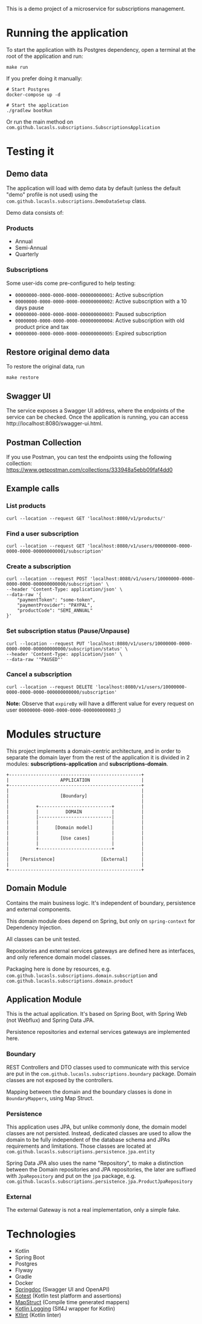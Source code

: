 This is a demo project of a microservice for subscriptions management.

# Running the application

To start the application with its Postgres dependency, open a terminal at the root of the application and run:

```shell
make run
```

If you prefer doing it manually:

```shell
# Start Postgres
docker-compose up -d

# Start the application
./gradlew bootRun
```

Or run the main method on `com.github.lucasls.subscriptions.SubscriptionsApplication`

# Testing it

## Demo data

The application will load with demo data by default (unless the default "demo" profile is not used) using
the `com.github.lucasls.subscriptions.DemoDataSetup` class.

Demo data consists of:

### Products

- Annual
- Semi-Annual
- Quarterly

### Subscriptions

Some user-ids come pre-configured to help testing:

- `00000000-0000-0000-0000-000000000001`: Active subscription
- `00000000-0000-0000-0000-000000000002`: Active subscription with a 10 days pause
- `00000000-0000-0000-0000-000000000003`: Paused subscription
- `00000000-0000-0000-0000-000000000004`: Active subscription with old product price and tax
- `00000000-0000-0000-0000-000000000005`: Expired subscription

## Restore original demo data

To restore the original data, run

```shell
make restore
```

## Swagger UI

The service exposes a Swagger UI address, where the endpoints of the service can be checked. Once the application is
running, you can access http://localhost:8080/swagger-ui.html.

## Postman Collection

If you use Postman, you can test the endpoints using the following collection:
https://www.getpostman.com/collections/333948a5ebb09faf4dd0

## Example calls

### List products

```shell
curl --location --request GET 'localhost:8080/v1/products/'
```

### Find a user subscription

```shell
curl --location --request GET 'localhost:8080/v1/users/00000000-0000-0000-0000-000000000001/subscription'
```

### Create a subscription

```shell
curl --location --request POST 'localhost:8080/v1/users/10000000-0000-0000-0000-000000000000/subscription' \
--header 'Content-Type: application/json' \
--data-raw '{
    "paymentToken": "some-token",
    "paymentProvider": "PAYPAL",
    "productCode": "SEMI_ANNUAL"
}'
```

### Set subscription status (Pause/Unpause)

````shell
curl --location --request PUT 'localhost:8080/v1/users/10000000-0000-0000-0000-000000000000/subscription/status' \
--header 'Content-Type: application/json' \
--data-raw '"PAUSED"'
````

### Cancel a subscription

```shell
curl --location --request DELETE 'localhost:8080/v1/users/10000000-0000-0000-0000-000000000000/subscription'
```

**Note:** Observe that `expireBy` will have a different value for every request on
user `00000000-0000-0000-0000-000000000003` ;)

# Modules structure

This project implements a domain-centric architecture, and in order to separate the domain layer from the rest of the
application it is divided in 2 modules: **subscriptions-application** and **subscriptions-domain**.

```
+-------------------------------------------------+
|                   APPLICATION                   |
+-------------------------------------------------+
|                                                 |
|                   [Boundary]                    |
|                                                 |
|          +---------------------------+          |
|          |          DOMAIN           |          |
|          |---------------------------|          |
|          |                           |          |
|          |      [Domain model]       |          |
|          |                           |          |
|          |        [Use cases]        |          |
|          |                           |          |
|          +---------------------------+          |
|                                                 |
|    [Persistence]                 [External]     |
|                                                 |
+-------------------------------------------------+
```

## Domain Module

Contains the main business logic. It's independent of boundary, persistence and external components.

This domain module does depend on Spring, but only on `spring-context` for Dependency Injection.

All classes can be unit tested.

Repositories and external services gateways are defined here as interfaces, and only reference domain model classes.

Packaging here is done by resources, e.g. `com.github.lucasls.subscriptions.domain.subscription` and
`com.github.lucasls.subscriptions.domain.product`

## Application Module

This is the actual application. It's based on Spring Boot, with Spring Web (not Webflux) and Spring Data JPA.

Persistence repositories and external services gateways are implemented here.

### Boundary

REST Controllers and DTO classes used to communicate with this service are put in the
`com.github.lucasls.subscriptions.boundary` package. Domain classes are not exposed by the controllers.

Mapping between the domain and the boundary classes is done in `BoundaryMappers`, using Map Struct.

### Persistence

This application uses JPA, but unlike commonly done, the domain model classes are not persisted. Instead, dedicated
classes are used to allow the domain to be fully independent of the database schema and JPAs requirements and
limitations. Those classes are located at `com.github.lucasls.subscriptions.persistence.jpa.entity`

Spring Data JPA also uses the name "Repository", to make a distinction between the Domain repositories and JPA
repositories, the later are suffixed with `JpaRepository` and put on the `jpa` package,
e.g. `com.github.lucasls.subscriptions.persistence.jpa.ProductJpaRepository`

### External

The external Gateway is not a real implementation, only a simple fake.

# Technologies

- Kotlin
- Spring Boot
- Postgres
- Flyway
- Gradle
- Docker
- [Springdoc](https://springdoc.org/) (Swagger UI and OpenAPI)
- [Kotest](https://kotest.io/) (Kotlin test platform and assertions)
- [MapStruct](https://mapstruct.org/) (Compile time generated mappers)
- [Kotlin Logging](https://github.com/MicroUtils/kotlin-logging) (Slf4J wrapper for Kotlin)
- [Ktlint](https://github.com/pinterest/ktlint) (Kotlin linter)